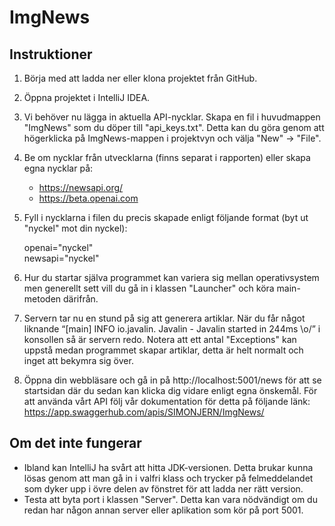 # ImgNews

## Instruktioner
1. Börja med att ladda ner eller klona projektet från GitHub.
2. Öppna projektet i IntelliJ IDEA.
3. Vi behöver nu lägga in aktuella API-nycklar. Skapa en fil i huvudmappen "ImgNews" som du döper till 
   "api_keys.txt". Detta kan du göra genom att högerklicka på ImgNews-mappen i projektvyn och välja "New" -> 
   "File". 
4. Be om nycklar från utvecklarna (finns separat i rapporten) eller skapa egna nycklar på:
   - https://newsapi.org/
   - https://beta.openai.com
5. Fyll i nycklarna i filen du precis skapade enligt följande format (byt ut "nyckel" mot din nyckel):
   
   openai="nyckel"                                                                                                                                                      
   newsapi="nyckel"

6. Hur du startar själva programmet kan variera sig mellan operativsystem men generellt sett vill du gå in i 
   klassen "Launcher" och köra main-metoden därifrån. 
7. Servern tar nu en stund på sig att generera artiklar. När du får något liknande “[main] INFO io.javalin.
   Javalin - Javalin started in 244ms \o/” i konsollen så är servern redo. Notera att ett antal "Exceptions" 
   kan uppstå medan programmet skapar artiklar, detta är helt normalt och inget att bekymra sig över.
8. Öppna din webbläsare och gå in på http://localhost:5001/news för att se startsidan där du sedan kan klicka dig 
   vidare enligt egna önskemål. För att använda vårt API följ vår dokumentation för detta på följande länk: 
   https://app.swaggerhub.com/apis/SIMONJERN/ImgNews/

## Om det inte fungerar
- Ibland kan IntelliJ ha svårt att hitta JDK-versionen. Detta brukar kunna lösas genom att man gå in i valfri 
  klass och trycker på felmeddelandet som dyker upp i övre delen av fönstret för att ladda ner rätt version.
- Testa att byta port i klassen "Server". Detta kan vara nödvändigt om du redan har någon annan server eller 
  aplikation som kör på port 5001.
